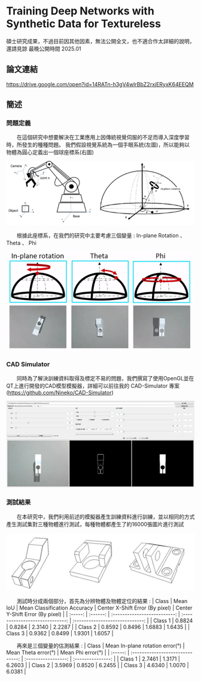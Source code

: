 # Training Deep Networks with Synthetic Data for Textureless
碩士研究成果，不過目前因其他因素，無法公開全文，也不適合作太詳細的說明，還請見諒
最晚公開時間 2025.01
## 論文連結
https://drive.google.com/open?id=14RATn-h3gV4wIrBbZ2rxjERyxK64EEQM
## 簡述
### 問題定義
　　在這個研究中想要解決在工業應用上因傳統視覺伺服的不足而導入深度學習時，所發生的種種問題。
我們假設視覺系統為一個手眼系統(左圖)，所以能夠以物體為圓心定義出一個球座標系(右圖)

![image](img/eyeonhand.png)

　　根據此座標系，在我們的研究中主要考慮三個變量 : In-plane Rotation 、 Theta 、 Phi

![image](img/ThreePara.gif)
### CAD Simulator
　　同時為了解決訓練資料取得及標定不易的問題，我們撰寫了使用OpenGL並在QT上進行開發的CAD模型模擬器，詳細可以前往我的 CAD-Simulator 專案(https://github.com/Nineko/CAD-Simulator)
  
![image](img/CAD模型界面.png)
### 測試結果
　　在本研究中，我們利用前述的模擬器產生訓練資料進行訓練，並以相同的方式產生測試集對三種物體進行測試，每種物體都產生了約16000張圖片進行測試
 
![image](img/class.jpg)

　　測試時分成兩個部分，首先為分辨物體及物體定位的結果 :
| Class   | Mean IoU | Mean Classification Accuracy | Center X-Shift Error (By pixel) | Center Y-Shift Error (By pixel) |
| :-----: | :------: | :--------------------------: | :-----------------------------: | :-----------------------------: |
| Class 1 | 0.8824   | 0.8284                       | 2.3140                          | 2.2287                          |
| Class 2 | 0.8592   | 0.8496                       | 1.6883                          | 1.6435                          |
| Class 3 | 0.9362   | 0.8499                       | 1.9301                          | 1.6057                          |

　　再來是三個變量的估測結果 :
| Class   | Mean In-plane rotation error(°)  | Mean Theta error(°) | Mean Phi error(°) | 
| :-----: | :------------------------------: | :-----------------: | :---------------: |
| Class 1 | 2.7461                           | 1.3171              | 6.2603            |
| Class 2 | 3.5969                           | 0.8520              | 6.2455            |
| Class 3 | 4.6340                           | 1.0070              | 6.0381            |
